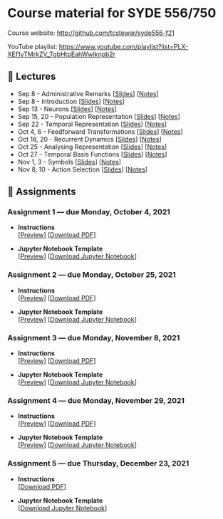 # Course material for SYDE 556/750

Course website: http://github.com/tcstewar/syde556-f21

YouTube playlist: https://www.youtube.com/playlist?list=PLX-XEf1yTMrkZV_TgbHtpEahWwlknpb2r

## 🎒 Lectures

- Sep 8 - Administrative Remarks [[Slides](https://github.com/tcstewar/syde556-f21/raw/master/lectures/lecture_00/syde556_lecture_00_slides.pdf)] [[Notes](https://github.com/tcstewar/syde556-f21/raw/master/lectures/lecture_00/syde556_lecture_00_notes.pdf)]
- Sep 8 - Introduction [[Slides](https://github.com/tcstewar/syde556-f21/raw/master/lectures/lecture_01/syde556_lecture_01_slides.pdf)] [[Notes](https://github.com/tcstewar/syde556-f21/raw/master/lectures/lecture_01/syde556_lecture_01_notes.pdf)]
- Sep 13 - Neurons [[Slides](https://github.com/tcstewar/syde556-f21/raw/master/lectures/lecture_02/syde556_lecture_02_slides.pdf)] [[Notes](https://github.com/tcstewar/syde556-f21/raw/master/lectures/lecture_02/syde556_lecture_02_notes.pdf)]
- Sep 15, 20 - Population Representation [[Slides](https://github.com/tcstewar/syde556-f21/raw/master/lectures/lecture_03/syde556_lecture_03_slides.pdf)] [[Notes](https://github.com/tcstewar/syde556-f21/raw/master/lectures/lecture_03/syde556_lecture_03_notes.pdf)]
- Sep 22 - Temporal Representation [[Slides](https://github.com/tcstewar/syde556-f21/raw/master/lectures/lecture_04/syde556_lecture_04_slides.pdf)] [[Notes](https://github.com/tcstewar/syde556-f21/raw/master/lectures/lecture_04/syde556_lecture_04_notes.pdf)]
- Oct 4, 6 - Feedforward Transformations [[Slides](https://github.com/tcstewar/syde556-f21/raw/master/lectures/lecture_05/syde556_lecture_05_slides.pdf)] [[Notes](https://github.com/tcstewar/syde556-f21/raw/master/lectures/lecture_05/syde556_lecture_05_notes.pdf)]
- Oct 18, 20 - Recurrent Dynamics [[Slides](https://github.com/tcstewar/syde556-f21/raw/master/lectures/lecture_06/syde556_lecture_06_slides.pdf)] [[Notes](https://github.com/tcstewar/syde556-f21/raw/master/lectures/lecture_06/syde556_lecture_06_notes.pdf)]
- Oct 25 - Analysing Representation [[Slides](https://github.com/tcstewar/syde556-f21/raw/master/lectures/lecture_09/syde556_lecture_09_slides.pdf)] [[Notes](https://github.com/tcstewar/syde556-f21/raw/master/lectures/lecture_09/syde556_lecture_09_notes.pdf)]
- Oct 27 - Temporal Basis Functions [[Slides](https://github.com/tcstewar/syde556-f21/raw/master/lectures/lecture_07/syde556_lecture_07_slides.pdf)] [[Notes](https://github.com/tcstewar/syde556-f21/raw/master/lectures/lecture_07/syde556_lecture_07_notes.pdf)]
- Nov 1, 3 - Symbols [[Slides](https://github.com/tcstewar/syde556-f21/raw/master/lectures/lecture_10/syde556_lecture_10_slides.pdf)] [[Notes](https://github.com/tcstewar/syde556-f21/raw/master/lectures/lecture_10/syde556_lecture_10_notes.pdf)]
- Nov 8, 10 -  Action Selection [[Slides](https://github.com/tcstewar/syde556-f21/raw/master/lectures/lecture_11/syde556_lecture_11_slides.pdf)] [[Notes](https://github.com/tcstewar/syde556-f21/raw/master/lectures/lecture_10/syde556_lecture_10_notes.pdf)]

## 📝 Assignments

### Assignment 1 ― due Monday, October 4, 2021

-   **Instructions**  
  [[Preview](https://github.com/tcstewar/syde556-f21/blob/master/assignments/assignment_01/syde556_assignment_01.pdf)]
  [[Download PDF](https://github.com/tcstewar/syde556-f21/raw/master/assignments/assignment_01/syde556_assignment_01.pdf)]

-   **Jupyter Notebook Template**  
  [[Preview](https://github.com/tcstewar/syde556-f21/blob/master/assignments/assignment_01/syde556_assignment_01_template.ipynb)]
  [[Download Jupyter Notebook](https://github.com/tcstewar/syde556-f21/raw/master/assignments/assignment_01/syde556_assignment_01_template.ipynb)]


### Assignment 2 ― due Monday, October 25, 2021

-   **Instructions**  
  [[Preview](https://github.com/tcstewar/syde556-f21/blob/master/assignments/assignment_02/syde556_assignment_02.pdf)]
  [[Download PDF](https://github.com/tcstewar/syde556-f21/raw/master/assignments/assignment_02/syde556_assignment_02.pdf)]

-   **Jupyter Notebook Template**  
  [[Preview](https://github.com/tcstewar/syde556-f21/blob/master/assignments/assignment_02/syde556_assignment_02_template.ipynb)]
  [[Download Jupyter Notebook](https://github.com/tcstewar/syde556-f21/raw/master/assignments/assignment_02/syde556_assignment_02_template.ipynb)]

### Assignment 3 ― due Monday, November 8, 2021

-   **Instructions**  
  [[Preview](https://github.com/tcstewar/syde556-f21/blob/master/assignments/assignment_03/syde556_assignment_03.pdf)]
  [[Download PDF](https://github.com/tcstewar/syde556-f21/raw/master/assignments/assignment_03/syde556_assignment_03.pdf)]

-   **Jupyter Notebook Template**  
  [[Preview](https://github.com/tcstewar/syde556-f21/blob/master/assignments/assignment_03/syde556_assignment_03_template.ipynb)]
  [[Download Jupyter Notebook](https://github.com/tcstewar/syde556-f21/raw/master/assignments/assignment_03/syde556_assignment_03_template.ipynb)]

### Assignment 4 ― due Monday, November 29, 2021

-   **Instructions**  
  [[Preview](https://github.com/tcstewar/syde556-f21/blob/master/assignments/assignment_04/syde556_assignment_04.pdf)]
  [[Download PDF](https://github.com/tcstewar/syde556-f21/raw/master/assignments/assignment_04/syde556_assignment_04.pdf)]

-   **Jupyter Notebook Template**  
  [[Preview](https://github.com/tcstewar/syde556-f21/blob/master/assignments/assignment_04/syde556_assignment_04_template.ipynb)]
  [[Download Jupyter Notebook](https://github.com/tcstewar/syde556-f21/raw/master/assignments/assignment_04/syde556_assignment_04_template.ipynb)]

### Assignment 5 ― due Thursday, December 23, 2021

-   **Instructions**  
  [[Download PDF](https://github.com/tcstewar/syde556-f21/raw/master/assignments/assignment_05/syde556_assignment_05.pdf)]

-   **Jupyter Notebook Template**  
  [[Download Jupyter Notebook](https://github.com/tcstewar/syde556-f21/raw/master/assignments/assignment_05/syde556_assignment_05_template.ipynb)]
